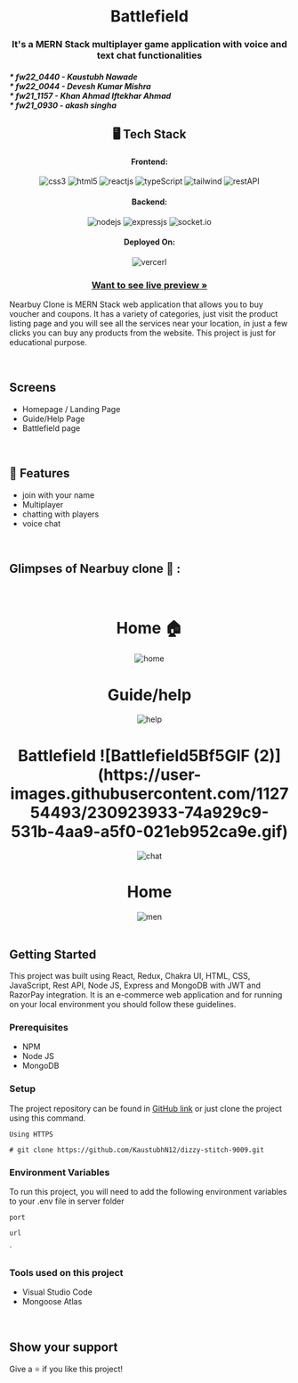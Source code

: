 <h1 align="center">Battlefield</h1>

<h3 align="center">It's a MERN Stack multiplayer game application with voice and text chat functionalities</h3>

<h5>* fw22_0440 - Kaustubh Nawade<br>* fw22_0044 - Devesh Kumar Mishra <br>* fw21_1157 - Khan Ahmad Iftekhar Ahmad <br>* 	fw21_0930 - akash singha <br>

<h2 align="center">🖥️ Tech Stack</h2>


<h4 align="center">Frontend:</h4>

<p align="center">
  <img src="https://img.shields.io/badge/CSS3-1572B6?style=for-the-badge&logo=css3&logoColor=white" alt="css3" />
  <img src="https://img.shields.io/badge/HTML5-E34F26?style=for-the-badge&logo=html5&logoColor=white" alt="html5" />
  <img src="https://img.shields.io/badge/React-20232A?style=for-the-badge&logo=react&logoColor=61DAFB" alt="reactjs" />
  <img src="https://img.shields.io/badge/TypeScript-007ACC?style=for-the-badge&logo=typescript&logoColor=white" alt="typeScript" />
  <img src="https://img.shields.io/badge/Tailwind_CSS-38B2AC?style=for-the-badge&logo=tailwind-css&logoColor=white" alt="tailwind"/> 
  <img src="https://img.shields.io/badge/Rest_API-02303A?style=for-the-badge&logo=react-router&logoColor=white" alt="restAPI" />
</p>


<h4 align="center">Backend:</h4>

<p align="center">
  <img src="https://img.shields.io/badge/Node.js-339933?style=for-the-badge&logo=nodedotjs&logoColor=white" alt="nodejs" />
  <img src="https://img.shields.io/badge/Express.js-000000?style=for-the-badge&logo=express&logoColor=white" alt="expressjs" />
  <img src="https://img.shields.io/badge/Express.js-000000?style=for-the-badge&logo=express&logoColor=white" alt="socket.io" />
</p>



<h4 align="center">Deployed On:</h4>

<p align="center">
  <img src="https://img.shields.io/badge/Vercel-000000?style=for-the-badge&logo=vercel&logoColor=white" alt="vercerl">
</p>



<h3 align="center"><a href="https://battlefield-one.vercel.app/"><strong>Want to see live preview »</strong></a></h3>


Nearbuy Clone is MERN Stack web application that allows you to buy voucher and coupons. It has a variety of categories, just visit the product listing page and you will see all the services near your location, in just a few clicks you can buy any products from the website. This project is just for educational purpose.

<br />

## Screens 
- Homepage / Landing Page
- Guide/Help Page
- Battlefield page

<br />


## 🚀 Features
- join with your name
- Multiplayer
- chatting with players
- voice chat

<br />

## Glimpses of Nearbuy clone 🙈 :


<div align="center">
    <br/>
    <h1>Home 🏠</h1>
    <img src="https://i.ibb.co/JBQGzZL/Screenshot-2104.png"  alt="home" />
    <br/>
    <h1>Guide/help</h1>
    <img src="https://i.ibb.co/hRb8bnK/Screenshot-2105.png"   alt="help" />
    <br/>
    <h1>Battlefield ![Battlefield5Bf5GIF (2)](https://user-images.githubusercontent.com/112754493/230923933-74a929c9-531b-4aa9-a5f0-021eb952ca9e.gif)
</h1>
    <img src="https://i.ibb.co/bWZ0w9r/Screenshot-2106.png"  alt="chat" />
    <br/>
    <h1>Home</h1>
    <img src="https://i.ibb.co/RQg1DYX/Screenshot-2108.png"  alt="men" />
  <br/>
</div>

<br />
 
## Getting Started

This project was built using React, Redux, Chakra UI, HTML, CSS, JavaScript, Rest API, Node JS, Express and MongoDB with JWT and RazorPay integration. It is an e-commerce web application and for running on your local environment you should follow these guidelines.


### Prerequisites

- NPM
- Node JS
- MongoDB

### Setup


The project repository can be found in [GitHub link](https://github.com/ArjunSinghBhakuni/Nike-Clone) or just clone the project using this command.


```
Using HTTPS

# git clone https://github.com/KaustubhN12/dizzy-stitch-9009.git
```
 

### Environment Variables

To run this project, you will need to add the following environment variables to your .env file in server folder

`port`

`url`

 `

### Tools used on this project

- Visual Studio Code
- Mongoose Atlas  
 

<br />




## Show your support

Give a ⭐️ if you like this project!
